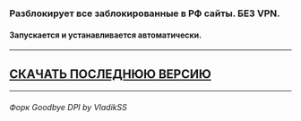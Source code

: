 ### Разблокирует все заблокированные в РФ сайты. БЕЗ VPN.
#### Запускается и устанавливается автоматически.
------------
## [СКАЧАТЬ ПОСЛЕДНЮЮ ВЕРСИЮ](https://github.com/Gaponovoz/ByeRKN/releases/latest/download/ByeRKN.exe "СКАЧАТЬ ПОСЛЕДНЮЮ ВЕРСИЮ")
------------
###### Форк Goodbye DPI by VladikSS
